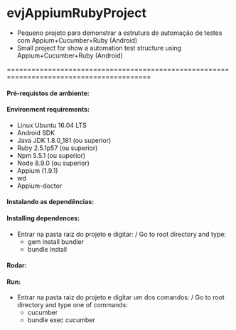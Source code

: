 # evjAppiumRubyProject
* Pequeno projeto para demonstrar a estrutura de automação de testes com Appium+Cucumber+Ruby (Android)
* Small project for show a automation test structure using Appium+Cucumber+Ruby (Android)

=========================================================================================

#### Pré-requistos de ambiente:
#### Environment requirements:

* Linux Ubuntu 16.04 LTS
* Android SDK
* Java JDK 1.8.0_181 (ou superior)
* Ruby 2.5.1p57 (ou superior)
* Npm 5.5.1 (ou superior)
* Node 8.9.0 (ou superior)
* Appium (1.9.1)
* wd
* Appium-doctor

#### Instalando as dependências:
#### Installing dependences:

* Entrar na pasta raiz do projeto e digitar: / Go to root directory and type:
  * gem install bundler
  * bundle install

#### Rodar:
#### Run:

* Entrar na pasta raiz do projeto e digitar um dos comandos: / Go to root directory and type one of commands:
  * cucumber
  * bundle exec cucumber
